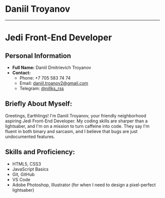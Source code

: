 # Daniil Troyanov
********* 
# Jedi Front-End Developer

## Personal Information

- **Full Name:** Daniil Dmitrievich Troyanov
- **Contact:** 
  - Phone: +7 705 583 74 74
  - Email: daniil.troanov2@gmail.com
  - Telegram: [@nillks_rss](https://t.me/nillks_rss)

## Briefly About Myself:

Greetings, Earthlings! I'm Daniil Troyanov, your friendly neighborhood aspiring Jedi Front-End Developer. My coding skills are sharper than a lightsaber, and I'm on a mission to turn caffeine into code. They say I'm fluent in both binary and sarcasm, and I believe that bugs are just undocumented features.

## Skills and Proficiency:

- HTML5, CSS3
- JavaScript Basics
- Git, GitHub
- VS Code
- Adobe Photoshop, Illustrator (for when I need to design a pixel-perfect lightsaber)
